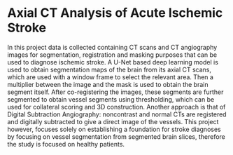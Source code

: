 # Axial CT Analysis of Acute Ischemic Stroke
In this project data is collected containing CT scans and CT angiography images for segmentation, registration and masking purposes that can be used to diagnose ischemic stroke. A U-Net based deep learning model is used to obtain segmentation maps of the brain from its axial CT scans, which are used with a window frame to select the relevant area. Then a multiplier between the image and the mask is used to obtain the brain segment itself. After co-registering the images, these segments are further segmented to obtain vessel segments using thresholding, which can be used for collateral scoring and 3D construction. Another approach is that of Digital Subtraction Angiography: noncontrast and normal CTs are registered and digitally subtracted to give a direct image of the vessels. This project however, focuses solely on establishing a foundation for stroke diagnoses by focusing on vessel segmentation from segmented brain slices, therefore the study is focused on healthy patients. 
